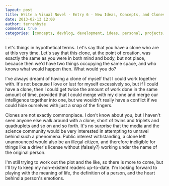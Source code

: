 ```yaml
---
layout: post
title: Write a Visual Novel - Entry 6 - New Ideas, Concepts, and Clones?!
date: 2013-02-13 12:00
author: terrehbyte
comments: true
categories: [concepts, devblog, development, ideas, personal, projects, visualnovel, worklog]
---
```

Let's things in hypothetical terms. Let's say that you have a clone who are at this very time. Let's say that this clone, at the point of creation, was exactly the same as you were in both mind and body, but not place, because then we'd have two things occupying the same space, and who knows what would happen then. What would you do?

I've always dreamt of having a clone of myself that I could work together with. It's not because I love or lust for myself excessively so, but if I could have a clone, then I could get twice the amount of work done in the same amount of time, provided that I could merge with my clone and merge our intelligence together into one, but we wouldn't really have a conflict if we could hide ourselves with just a snap of the fingers.

Clones are not exactly commonplace. I don't know about you, but I haven't seen anyone else walk around with a clone, short of twins and triplets and quadruplets and so on and so forth. It's no surprise that the media and the science community would be very interested in attempting to unravel behind such a phenomena. Public interest withstanding, a clone left unannounced would also be an illegal citizen, and therefore ineligible for things like a driver's license without (falsely?) working under the name of the original person.

I'm still trying to work out the plot and the like, so there is more to come, but I'll try to keep my non-existent readers up-to-date. I'm looking forward to playing with the meaning of life, the definition of a person, and the heart behind a person's emotions.
